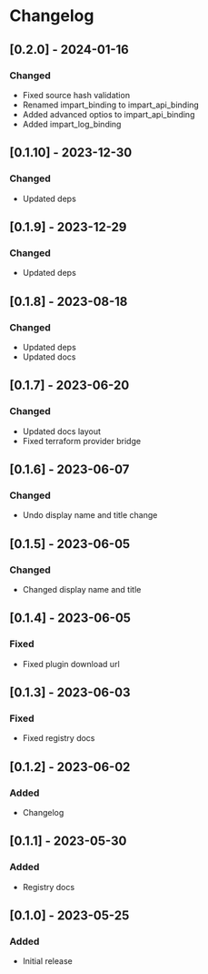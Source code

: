 # Changelog

## [0.2.0] - 2024-01-16

### Changed

- Fixed source hash validation
- Renamed impart_binding to impart_api_binding
- Added advanced optios to impart_api_binding
- Added impart_log_binding

## [0.1.10] - 2023-12-30

### Changed

- Updated deps

## [0.1.9] - 2023-12-29

### Changed

- Updated deps

## [0.1.8] - 2023-08-18

### Changed

- Updated deps
- Updated docs

## [0.1.7] - 2023-06-20

### Changed

- Updated docs layout
- Fixed terraform provider bridge

## [0.1.6] - 2023-06-07

### Changed

- Undo display name and title change

## [0.1.5] - 2023-06-05

### Changed

- Changed display name and title

## [0.1.4] - 2023-06-05

### Fixed

- Fixed plugin download url

## [0.1.3] - 2023-06-03

### Fixed

- Fixed registry docs

## [0.1.2] - 2023-06-02

### Added

- Changelog

## [0.1.1] - 2023-05-30

### Added

- Registry docs

## [0.1.0] - 2023-05-25

### Added

- Initial release
